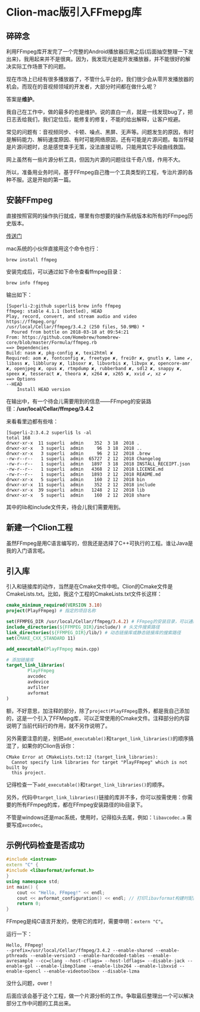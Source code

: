 # Clion-mac版引入FFmepg库

## 碎碎念

利用FFmpeg库开发完了一个完整的Android播放器应用之后(后面抽空整理一下发出来)，我用起来并不是很爽。因为，我发现光是能开发播放器，并不能很好的解决实际工作场景下的问题。

现在市场上已经有很多播放器了，不管什么平台的，我们很少会从零开发播放器的机会。而现在的音视频领域的开发者，大部分时间都在做什么呢？

答案是**维护**。

我自己在工作中，做的最多的也是维护。说的直白一点，就是一线发现bug了，把日志丢给我们，我们定位后，能修复的修复，不能的给出解释，让客户规避。

常见的问题有：音视频同步、卡顿、噪点、黑屏、无声等。问题发生的原因，有时是解码能力、解码速度原因、有时可能网络原因，还有可能是片源问题。每当怀疑是片源问题时，总是感觉束手无策，没法直接证明，只能用其它手段曲线救国。

网上虽然有一些片源分析工具，但因为片源的问题往往千奇八怪，作用不大。

所以，准备用业务时间，基于FFmpeg自己撸一个工具类型的工程，专治片源的各种不服。这是开始的第一篇。

## 安装FFmpeg

直接按照官网的操作执行就成，哪里有你想要的操作系统版本和所有的FFmpeg历史版本。

[传送门](https://ffmpeg.org/download.html)

mac系统的小伙伴直接用这个命令也行：

``` 
brew install ffmpeg
```

安装完成后，可以通过如下命令查看ffmpeg目录：

```shell
brew info ffmpeg
```

输出如下：

```shell
[Superli-2:github superli$ brew info ffmpeg
ffmpeg: stable 4.1.1 (bottled), HEAD
Play, record, convert, and stream audio and video
https://ffmpeg.org/
/usr/local/Cellar/ffmpeg/3.4.2 (250 files, 50.9MB) *
  Poured from bottle on 2018-03-18 at 09:54:21
From: https://github.com/Homebrew/homebrew-core/blob/master/Formula/ffmpeg.rb
==> Dependencies
Build: nasm ✘, pkg-config ✘, texi2html ✘
Required: aom ✘, fontconfig ✘, freetype ✘, frei0r ✘, gnutls ✘, lame ✔, libass ✘, libbluray ✘, libsoxr ✘, libvorbis ✘, libvpx ✘, opencore-amr ✘, openjpeg ✘, opus ✘, rtmpdump ✘, rubberband ✘, sdl2 ✘, snappy ✘, speex ✘, tesseract ✘, theora ✘, x264 ✘, x265 ✘, xvid ✔, xz ✔
==> Options
--HEAD
	Install HEAD version
```

在输出中，有一个待会儿需要用到的信息——FFmpeg的安装路径：**/usr/local/Cellar/ffmpeg/3.4.2**

来看看里边都有些啥：

```shell
[Superli-2:3.4.2 superli$ ls -al
total 168
drwxr-xr-x  11 superli  admin    352  3 18  2018 .
drwxr-xr-x   3 superli  admin     96  3 18  2018 ..
drwxr-xr-x   3 superli  admin     96  2 12  2018 .brew
-rw-r--r--   1 superli  admin  65727  2 12  2018 Changelog
-rw-r--r--   1 superli  admin   1897  3 18  2018 INSTALL_RECEIPT.json
-rw-r--r--   1 superli  admin   4368  2 12  2018 LICENSE.md
-rw-r--r--   1 superli  admin   1893  2 12  2018 README.md
drwxr-xr-x   5 superli  admin    160  2 12  2018 bin
drwxr-xr-x  11 superli  admin    352  2 12  2018 include
drwxr-xr-x  39 superli  admin   1248  2 12  2018 lib
drwxr-xr-x   5 superli  admin    160  2 12  2018 share

```

其中的lib和include文件夹，待会儿我们需要用到。

## 新建一个Clion工程

虽然FFmpeg是用C语言编写的，但我还是选择了C++可执行的工程。谁让Java是我的入门语言呢。

## 引入库

引入和链接库的动作，当然是在Cmake文件中啦。Clion的Cmake文件是CmakeLists.txt。比如，我这个工程的CmakeLists.txt文件长这样：

```cmake
cmake_minimum_required(VERSION 3.10)
project(PlayFFmpeg) # 指定的项目名称

set(FFMPEG_DIR /usr/local/Cellar/ffmpeg/3.4.2) # FFmpeg的安装目录，可以通过命令"brew info ffmpeg"获取
include_directories(${FFMPEG_DIR}/include/) # 头文件搜索路径
link_directories(${FFMPEG_DIR}/lib/) # 动态链接库或静态链接库的搜索路径
set(CMAKE_CXX_STANDARD 11)

add_executable(PlayFFmpeg main.cpp)

# 添加链接库
target_link_libraries(
        PlayFFmpeg
        avcodec
        avdevice
        avfilter
        avformat
)
```

额，不好意思，加注释的部分，除了`project(PlayFFmpeg`意外，都是我自己添加的，这是一个引入了FFMepg库，可以正常使用的Cmake文件。注释部分的内容说明了当前代码行的作用，就不另作说明了。

另外需要注意的是，别把`add_executable()`和`target_link_libraries()`的顺序搞混了，如果你的Clion告诉你：

```shell
CMake Error at CMakeLists.txt:12 (target_link_libraries):
  Cannot specify link libraries for target "PlayFFmpeg" which is not built by
  this project.
```

记得检查一下`add_executable()`和`target_link_libraries()`的顺序。

另外，代码中`target_link_libraries()`链接的库并不多，你可以按需使用：你需要的所有FFmpeg的库，都在FFmpeg安装路径的lib目录下。

不管是windows还是mac系统，使用时，记得掐头去尾，例如：`libavcodec.a` 需要写成`avcodec`。

## 示例代码检查是否成功

```c++
#include <iostream>
extern "C" { 
#include <libavformat/avformat.h>
}
using namespace std;
int main() {
    cout << "Hello, FFmpeg!" << endl;
    cout << avformat_configuration() << endl; // 打印libavformat构建时配置信息。
    return 0;
}
```

FFmpeg是纯C语言开发的，使用它的库时，需要申明：`extern "C"`。

运行一下：

```shell
Hello, FFmpeg!
--prefix=/usr/local/Cellar/ffmpeg/3.4.2 --enable-shared --enable-pthreads --enable-version3 --enable-hardcoded-tables --enable-avresample --cc=clang --host-cflags= --host-ldflags= --disable-jack --enable-gpl --enable-libmp3lame --enable-libx264 --enable-libxvid --enable-opencl --enable-videotoolbox --disable-lzma

```

没什么问题，over！

后面应该会基于这个工程，做一个片源分析的工作。争取最后整理出一个可以解决部分工作中问题的工具出来。

